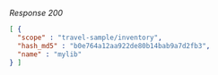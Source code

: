 *Response 200*

``` json
[ {
  "scope" : "travel-sample/inventory",
  "hash_md5" : "b0e764a12aa922de80b14bab9a7d2fb3",
  "name" : "mylib"
} ]
```
